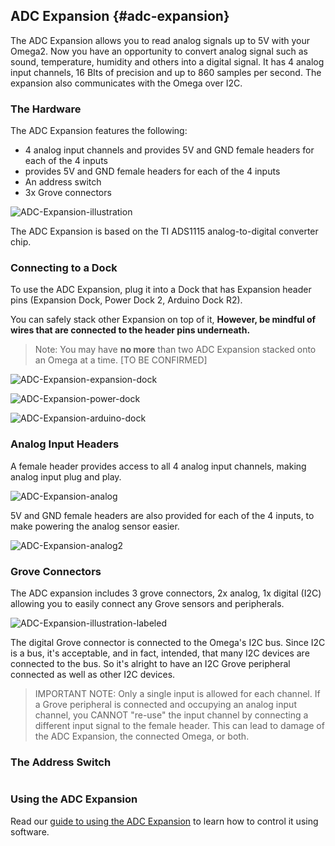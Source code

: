 ## ADC Expansion {#adc-expansion}

The ADC Expansion allows you to read analog signals up to 5V with your Omega2. Now you have an opportunity to convert analog signal such as sound, temperature, humidity and others into a digital signal. It has 4 analog input channels, 16 BIts of precision and up to 860 samples per second. The expansion also communicates with the Omega over I2C.

### The Hardware

The ADC Expansion features the following:

* 4 analog input channels and provides 5V and GND female headers for each of the 4 inputs
* provides 5V and GND female headers for each of the 4 inputs
* An address switch
* 3x Grove connectors

![ADC-Expansion-illustration](https://raw.githubusercontent.com/OnionIoT/Onion-Docs/master/Omega2/Documentation/Hardware-Overview/img/adc-expansion.png)

The ADC Expansion is based on the TI ADS1115 analog-to-digital converter chip.

### Connecting to a Dock

To use the ADC Expansion, plug it into a Dock that has Expansion header pins (Expansion Dock, Power Dock 2, Arduino Dock R2).

You can safely stack other Expansion on top of it, **However, be mindful of wires that are connected to the header pins underneath.**

>Note: You may have **no more** than two ADC Expansion stacked onto an Omega at a time. [TO BE CONFIRMED]

![ADC-Expansion-expansion-dock](https://raw.githubusercontent.com/OnionIoT/Onion-Docs/master/Omega2/Documentation/Hardware-Overview/img/adc-on-expansion-dock.jpg)

![ADC-Expansion-power-dock](https://raw.githubusercontent.com/OnionIoT/Onion-Docs/master/Omega2/Documentation/Hardware-Overview/img/adc-on-power-dock.jpg)

![ADC-Expansion-arduino-dock](https://raw.githubusercontent.com/OnionIoT/Onion-Docs/master/Omega2/Documentation/Hardware-Overview/img/adc-on-arduino-dock.jpg)

### Analog Input Headers

A female header provides access to all 4 analog input channels, making analog input plug and play.

![ADC-Expansion-analog](https://raw.githubusercontent.com/OnionIoT/Onion-Docs/master/Omega2/Documentation/Hardware-Overview/img/adc-soil-connection-1.jpg)

5V and GND female headers are also provided for each of the 4 inputs, to make powering the analog sensor easier.

![ADC-Expansion-analog2](https://raw.githubusercontent.com/OnionIoT/Onion-Docs/master/Omega2/Documentation/Hardware-Overview/img/adc-soil-connection-2.jpg)

### Grove Connectors

The ADC expansion includes 3 grove connectors, 2x analog, 1x digital (I2C) allowing you to easily connect any Grove sensors and peripherals.

![ADC-Expansion-illustration-labeled](https://raw.githubusercontent.com/OnionIoT/Onion-Docs/master/Omega2/Documentation/Hardware-Overview/img/adc-expansion-labeled.png)

The digital Grove connector is connected to the Omega's I2C bus. Since I2C is a bus, it's acceptable, and in fact, intended, that many I2C devices are connected to the bus. So it's alright to have an I2C Grove peripheral connected as well as other I2C devices.

>IMPORTANT NOTE: Only a single input is allowed for each channel. If a Grove peripheral is connected and occupying an analog input channel, you CANNOT "re-use" the input channel by connecting a different input signal to the female header. This can lead to damage of the ADC Expansion, the connected Omega, or both.

### The Address Switch

```{r child='./ADC-Expansion-Component-address-switch.md'}
```

### Using the ADC Expansion

Read our [guide to using the ADC Expansion](#using-adc-expansion) to learn how to control it using software.